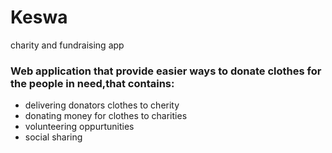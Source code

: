 # Keswa
charity and fundraising app

<H3>Web application that provide easier ways to donate clothes for the people in need,that contains: </H3>

<ul>
  <li>delivering donators clothes to cherity</li>
  <li>donating money for clothes to charities</li>
  <li>volunteering oppurtunities</li>
  <li>social sharing</li>
</ul>
